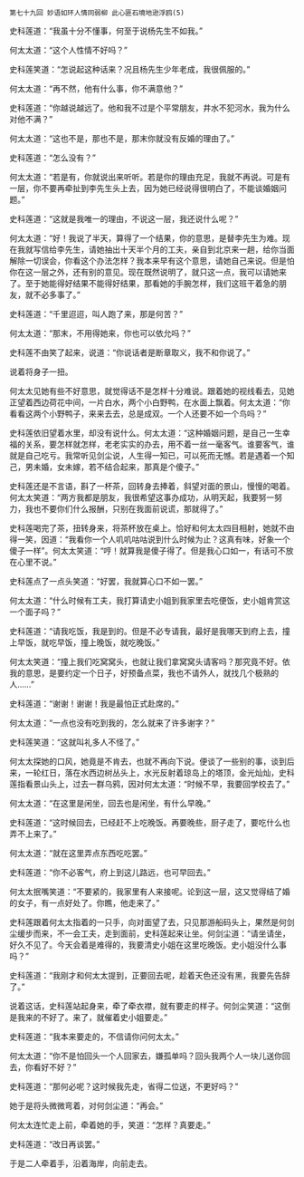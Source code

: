     第七十九回 妙语如环人情同弱柳 此心匪石境地逊浮鸥(5) 

   史科莲道：“我虽十分不懂事，何至于说杨先生不如我。”

   何太太道：“这个人性情不好吗？”

   史科莲笑道：“怎说起这种话来？况且杨先生少年老成，我很佩服的。”

   何太太道：“再不然，他有什么事，你不满意他？”

   史科莲道：“你越说越远了。他和我不过是个平常朋友，井水不犯河水，我为什么对他不满？”

   何太太道：“这也不是，那也不是，那末你就没有反婚的理由了。”

   史科莲道：“怎么没有？”

   何太太道：“若是有，你就说出来听听。若是你的理由充足，我就不再说。可是有一层，你不要再牵扯到李先生头上去，因为她已经说得很明白了，不能谈婚姻问题。”

   史科莲道：“这就是我唯一的理由，不说这一层，我还说什么呢？”

   何太太道：“好！我说了半天，算得了一个结果，你的意思，是替李先生为难。现在我就写信给李先生，请她抽出十天半个月的工夫，亲自到北京来一趟，给你当面解除一切误会，你看这个办法怎样？我本来早有这个意思，请她自己来说。但是怕你在这一层之外，还有别的意见。现在既然说明了，就只这一点，我可以请她来了。至于她能得好结果不能得好结果，那看她的手腕怎样，我们这班干着急的朋友，就不必多事了。”

   史科莲道：“千里迢迢，叫人跑了来，那是何苦？”

   何太太道：“那末，不用得她来，你也可以依允吗？”

   史科莲不由笑了起来，说道：“你说话者是断章取义，我不和你说了。”

   说着将身子一扭。

   何太太见她有些不好意思，就觉得话不是怎样十分难说。跟着她的视线看去，见她正望着西边荷花中间，一片白水，两个小白野鸭，在水面上飘着。何太太道：“你看看这两个小野鸭子，来来去去，总是成双。一个人还要不如一个鸟吗？”

   史科莲依旧望着水里，却没有说什么。何太太道：“这种婚姻问题，是自己一生幸福的关系，要怎样就怎样，老老实实的办去，用不着一丝一毫客气。谁要客气，谁就是自己吃亏。我常听见剑尘说，人生得一知已，可以死而无憾。若是遇着一个知己，男未婚，女未嫁，若不结合起来，那真是个傻子。”

   史科莲还是不言语，斟了一杯茶，回转身去捧着，斜望对面的景山，慢慢的喝着。何太太笑道：“两方我都是朋友，我很希望这事办成功，从明天起，我要努一努力，我也不要你们什么报酬，只别在我面前说谎，那就得了。”

   史科莲喝完了茶，扭转身来，将茶杯放在桌上。恰好和何太太四目相射，她就不由得一笑，因道：“我看你一个人叽叽咕咕说到什么时候为止？这真有味，好象一个傻子一样”。何太太笑道：“哼！就算我是傻子得了。但是我心口如一，有话可不放在心里不说。”

   史科莲点了一点头笑道：“好罢，我就算心口不如一罢。”

   何太太道：“什么时候有工夫，我打算请史小姐到我家里去吃便饭，史小姐肯赏这一个面子吗？”

   史科莲道：“请我吃饭，我是到的。但是不必专请我，最好是我哪天到府上去，撞上早饭，就吃早饭，撞上晚饭，就吃晚饭。”

   何太太笑道：“撞上我们吃窝窝头，也就让我们拿窝窝头请客吗？那究竟不好。依我的意思，是要约定一个日子，好预备点菜，我也不请外人，就找几个极熟的人……”

   史科莲道：“谢谢！谢谢！我是最怕正式赴席的。”

   何太太道：“一点也没有吃到我的，怎么就来了许多谢字？”

   史科莲笑道：“这就叫礼多人不怪了。”

   何太太探她的口风，她竟是不肯去，也就不再向下说。便谈了一些别的事，谈到后来，一轮红日，落在水西边树丛头上，水光反射着琼岛上的塔顶，金光灿灿，史科莲指看景山头上，过去一群乌鸦，因对何太太道：“时候不早，我要回学校去了。”

   何太太道：“在这里是闲坐，回去也是闲坐，有什么早晚。”

   史科莲道：“这时候回去，已经赶不上吃晚饭。再要晚些，厨子走了，要吃什么也弄不上来了。”

   何太太道：“就在这里弄点东西吃吃罢。”

   史科莲道：“你不必客气，府上到这儿路远，也可早回去。”

   何太太抿嘴笑道：“不要紧的，我家里有人来接呢。论到这一层，这又觉得结了婚的女子，有一点好处了。你瞧，他走来了。”

   史科莲跟着何太太指着的一只手，向对面望了去，只见那游船码头上，果然是何剑尘缓步而来，不一会工夫，走到面前，史科莲起来让坐。何剑尘道：“请坐请坐，好久不见了。今天会着是难得的，我要清史小姐在这里吃晚饭。史小姐没什么事吗？”

   史科莲道：“我刚才和何太太提到，正要回去呢，趁着天色还没有黑，我要先告辞了。”

   说着这话，史科莲站起身来，牵了牵衣襟，就有要走的样子。何剑尘笑道：“这倒是我来的不好了。来了，就催着史小姐要走。”

   史科莲道：“我本来要走的，不信请你问何太太。”

   何太太道：“你不是怕回头一个人回家去，嫌孤单吗？回头我两个人一块儿送你回去，你看好不好？”

   史科莲道：“那何必呢？这时候我先走，省得二位送，不更好吗？”

   她于是将头微微弯着，对何剑尘道：“再会。”

   何太太连忙走上前，牵着她的手，笑道：“怎样？真要走。”

   史科莲道：“改日再谈罢。”

   于是二人牵着手，沿着海岸，向前走去。

